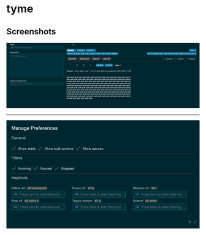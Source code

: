 # tyme

## Screenshots

![Alt text](assets/prev/image.png)

---

![Alt text](assets/prev/image2.png)
